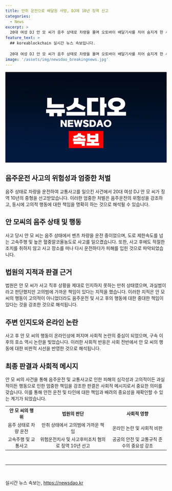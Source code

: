 ```yaml
---
title: 만취 운전으로 배달원 사망, DJ에 10년 징역 선고
categories:
  - News
excerpt: >
  20대 여성 DJ 안 모 씨가 음주 상태로 차량을 몰며 오토바이 배달기사를 치어 숨지게 한 사건으로 1심에서 징역 10년을 선고받았습니다. 벤츠 차량을 이용한 사고 당시 안 씨는 도로 제한속도를 넘어 100km로 운전 중이었고, 혈중알코올농도는 면허 취소 수준을 넘었습니다. 재판부는 만취 상태에서 사고 후 회피 가능한 사고를 일으켜 중대한 과실이 있다고 판단했습니다. 사고 직후 피해자에 대한 조치 없이 반려견을 끌어안고 있던 안 씨의 행동은 논란을 일으켰으며, 가족사실을 잘못 밝힌 점도 비판을 받았습니다.
feature_text: >
  ## koreablockchain 실시간 뉴스 속보입니다.

  20대 여성 DJ 안 모 씨가 음주 상태로 차량을 몰며 오토바이 배달기사를 치어 숨지게 한 사건으로 1심에서 징역 10년을 선고받았습니다. 벤츠 차량을 이용한 사고 당시 안 씨는 도로 제한속도를 넘어 100km로 운전 중이었고, 혈중알코올농도는 면허 취소 수준을 넘었습니다. 재판부는 만취 상태에서 사고 후 회피 가능한 사고를 일으켜 중대한 과실이 있다고 판단했습니다. 사고 직후 피해자에 대한 조치 없이 반려견을 끌어안고 있던 안 씨의 행동은 논란을 일으켰으며, 가족사실을 잘못 밝힌 점도 비판을 받았습니다.
image: '/assets/img/newsdao_breakingnews.jpg'
---
```


<p><img src="/assets/img/newsdao_breakingnews.jpg" alt="koreablockchain 속보" /></p>

<h2 data-ke-size="size26">음주운전 사고의 위험성과 엄중한 처벌</h2>

<p data-ke-size="size16">음주 상태로 차량을 운전하여 교통사고를 일으킨 사건에서 20대 여성 DJ 안 모 씨가 징역 10년의 중형을 선고받았습니다. 이러한 엄중한 처벌은 음주운전의 위험성을 강조하고, 동시에 고의적 행동에 대한 책임을 명확히 하는 것으로 해석될 수 있습니다.</p>

<h2 data-ke-size="size26">안 모씨의 음주 상태 및 행동</h2>

<p data-ke-size="size16">사고 당시 안 모 씨는 음주 상태에서 벤츠 차량을 운전 중이었으며, 도로 제한속도를 넘는 고속주행 및 높은 혈중알코올농도로 사고를 일으켰습니다. 또한, 사고 후에도 적절한 조치를 취하지 않고 사고 장소를 떠나 다시 운전하다가 피해를 입힌 것으로 파악되었습니다.</p>

<h2 data-ke-size="size26">법원의 지적과 판결 근거</h2>

<p data-ke-size="size16">법원은 안 모 씨가 사고 직후 상황을 제대로 인지하지 못하는 만취 상태였으며, 과실범이라고 판단했지만 고의범에 가까운 책임이 있다는 지적을 했습니다. 이러한 지적은 안 모 씨의 행동이 고의적이 아니었더라도 음주운전 및 사고 후의 행동에 대한 중대한 책임이 있다는 것을 강조한 것으로 해석됩니다.</p>

<h2 data-ke-size="size26">주변 인지도와 온라인 논란</h2>

<p data-ke-size="size16">사고 후 안 모 씨의 행동이 온라인상에 퍼지며 사회적 논란의 중심이 되었으며, 구속 이후의 호소 역시 논란을 빚었습니다. 이러한 사회적 반응은 사회 전반에서 안 모 씨의 행동에 대한 비판적 시선을 반영한 것으로 해석됩니다.</p>

<h2 data-ke-size="size26">최종 판결과 사회적 메시지</h2>

<p data-ke-size="size16">안 모 씨의 사건을 통해 음주운전 및 교통사고로 인한 피해의 심각성과 고의적이든 과실적이든 행동으로 인한 엄중한 책임을 강조한 판결은 사회적 메시지로서 중요한 의미를 갖습니다. 이를 통해 안전 운전 및 타인에 대한 책임과 배려의 중요성을 재확인할 수 있는 계기가 되었습니다.</p>

<table>
  <tr>
    <td style="text-align: center; height: 17px;"><b>안 모 씨의 행위</b></td>
    <td style="text-align: center; height: 17px;"><b>법원의 판단</b></td>
    <td style="text-align: center; height: 17px;"><b>사회적 영향</b></td>
  </tr>
  <tr>
    <td style="text-align: center; height: 17px;">음주 상태로 차량 운전</td>
    <td style="text-align: center; height: 17px;">만취 상태에서 고의범에 가까운 책임</td>
    <td style="text-align: center; height: 17px;">온라인 논란 및 사회적 비판</td>
  </tr>
  <tr>
    <td style="text-align: center; height: 17px;">고속주행 및 교통사고</td>
    <td style="text-align: center; height: 17px;">위험운전치사 및 사고후미조치 혐의로 징역 10년 선고</td>
    <td style="text-align: center; height: 17px;">공공의 안전 및 교통규칙 준수의 중요성 강조</td>
  </tr>
</table>

<p data-ke-size="size16">&nbsp;</p>

<hr>

<p data-ke-size="size16">&nbsp;</p>
실시간 뉴스 속보는, <a href="https://newsdao.kr" rel="dofollow">https://newsdao.kr</a>


